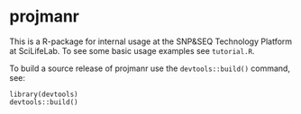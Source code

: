 projmanr
========

This is a R-package for internal usage at the SNP&SEQ Technology Platform at SciLifeLab. To see some basic usage examples see `tutorial.R`.

To build a source release of projmanr use the `devtools::build()` command, see:

```
library(devtools)
devtools::build()
```

